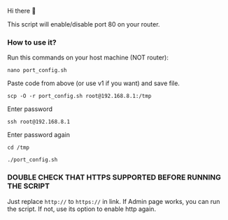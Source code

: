 Hi there 👋 

This script will enable/disable port 80 on your router.

### How to use it?
Run this commands on your host machine (NOT router):
```
nano port_config.sh
```
Paste code from above (or use v1 if you want) and save file.

```
scp -O -r port_config.sh root@192.168.8.1:/tmp
```
Enter password

```
ssh root@192.168.8.1
```

Enter password again

```
cd /tmp
```
```
./port_config.sh
```


### DOUBLE CHECK THAT HTTPS SUPPORTED BEFORE RUNNING THE SCRIPT
Just replace `http://` to `https://` in link. If Admin page works, you can run the script. If not, use its option to enable http again.

